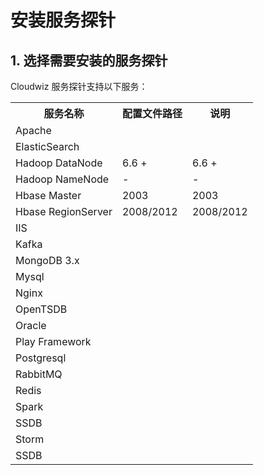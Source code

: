 # 安装服务探针

## 1. 选择需要安装的服务探针

Cloudwiz 服务探针支持以下服务：
<table>
    <tr>
        <th>服务名称</th>
        <th>配置文件路径</th>
        <th>说明</th>
    </tr>
    <tr>
        <td>Apache</td>
        <td></td>
        <td></td>
    <tr>
        <td>ElasticSearch</td>
        <td></td>
        <td></td>
    </tr>
    <tr>
        <td>Hadoop DataNode</td>
        <td>6.6 + </td>
        <td>6.6 + </td>
    </tr>
    <tr>
        <td>Hadoop NameNode</td>
        <td>-</td>
        <td>-</td>
    </tr>
    <tr>
        <td>Hbase Master</td>
        <td>2003</td>
        <td>2003</td>
    </tr>
    <tr>
        <td>Hbase RegionServer</td>
        <td>2008/2012</td>
        <td>2008/2012</td>
    </tr>
    <tr>
        <td>IIS</td>
        <td></td>
        <td></td>
    </tr>
    <tr>
        <td>Kafka</td>
        <td></td>
        <td></td>
    </tr>
    <tr>
        <td>MongoDB 3.x</td>
        <td></td>
        <td></td>
    </tr>
    <tr>
        <td>Mysql</td>
        <td></td>
        <td></td>
    </tr>
    <tr>
        <td>Nginx</td>
        <td></td>
        <td></td>
    </tr>
    <tr>
        <td>OpenTSDB</td>
        <td></td>
        <td></td>
    </tr>
    <tr>
        <td>Oracle</td>
        <td></td>
        <td></td>
    </tr>
    <tr>
        <td>Play Framework</td>
        <td></td>
        <td></td>
    </tr>
    <tr>
        <td>Postgresql</td>
        <td></td>
        <td></td>
    </tr>
    <tr>
        <td>RabbitMQ</td>
        <td></td>
        <td></td>
    </tr>
    <tr>
        <td>Redis</td>
        <td></td>
        <td></td>
    </tr>
    <tr>
        <td>Spark</td>
        <td></td>
        <td></td>
    </tr>
    <tr>
        <td>SSDB</td>
        <td></td>
        <td></td>
    </tr>
    <tr>
        <td>Storm</td>
        <td></td>
        <td></td>
    </tr>
    <tr>
        <td>SSDB</td>
        <td></td>
        <td></td>
    </tr>
</table>

